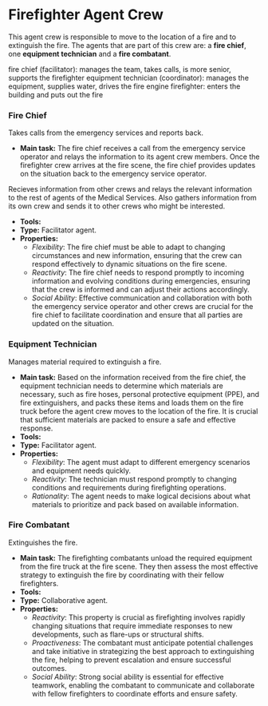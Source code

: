 # Firefighter Agent Crew

This agent crew is responsible to move to the location of a fire and to extinguish the fire. The agents that are part of this crew are: a **fire chief**, one **equipment technician** and a **fire combatant**.

fire chief (facilitator): manages the team, takes calls, is more senior, supports the firefighter
equipment technician (coordinator): manages the equipment, supplies water, drives the fire engine
firefighter: enters the building and puts out the fire

### Fire Chief

Takes calls from the emergency services and reports back.

- **Main task:** The fire chief receives a call from the emergency service operator and relays the information to its agent crew members. Once the firefighter crew arrives at the fire scene, the fire chief provides updates on the situation back to the emergency service operator.

Recieves information from other crews and relays the relevant information to the rest of agents of the Medical Services. Also gathers information from its own crew and sends it to other crews who might be interested.

- **Tools:**
- **Type:** Facilitator agent.
- **Properties:**
  - _Flexibility_: The fire chief must be able to adapt to changing circumstances and new information, ensuring that the crew can respond effectively to dynamic situations on the fire scene.
  - _Reactivity_: The fire chief needs to respond promptly to incoming information and evolving conditions during emergencies, ensuring that the crew is informed and can adjust their actions accordingly.
  - _Social Ability_: Effective communication and collaboration with both the emergency service operator and other crews are crucial for the fire chief to facilitate coordination and ensure that all parties are updated on the situation.

### Equipment Technician

Manages material required to extinguish a fire.

- **Main task:**
  Based on the information received from the fire chief, the equipment technician needs to determine which materials are necessary, such as fire hoses, personal protective equipment (PPE), and fire extinguishers, and packs these items and loads them on the fire truck before the agent crew moves to the location of the fire. It is crucial that sufficient materials are packed to ensure a safe and effective response.
- **Tools:**
- **Type:** Facilitator agent.
- **Properties:**
  - _Flexibility_: The agent must adapt to different emergency scenarios and equipment needs quickly.
  - _Reactivity_: The technician must respond promptly to changing conditions and requirements during firefighting operations.
  - _Rationality_: The agent needs to make logical decisions about what materials to prioritize and pack based on available information.

### Fire Combatant

Extinguishes the fire.

- **Main task:** The firefighting combatants unload the required equipment from the fire truck at the fire scene. They then assess the most effective strategy to extinguish the fire by coordinating with their fellow firefighters.
- **Tools:**
- **Type:** Collaborative agent.
- **Properties:**
  - _Reactivity_: This property is crucial as firefighting involves rapidly changing situations that require immediate responses to new developments, such as flare-ups or structural shifts.
  - _Proactiveness_: The combatant must anticipate potential challenges and take initiative in strategizing the best approach to extinguishing the fire, helping to prevent escalation and ensure successful outcomes.
  - _Social Ability_: Strong social ability is essential for effective teamwork, enabling the combatant to communicate and collaborate with fellow firefighters to coordinate efforts and ensure safety.
